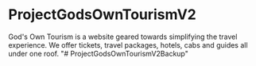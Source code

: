 # ProjectGodsOwnTourismV2
God's Own Tourism is a website geared towards simplifying the travel experience. We offer tickets, travel packages, hotels, cabs and guides all under one roof.
"# ProjectGodsOwnTourismV2Backup" 
